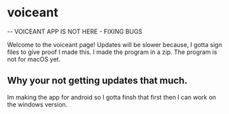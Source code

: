 # voiceant
-- VOICEANT APP IS NOT HERE - FIXING BUGS


Welcome to the voiceant page! 
Updates will be slower because, I gotta sign files to give proof I made this.
I made the program in a zip. 
The program is not for macOS yet.

## Why your not getting updates that much.

Im making the app for android so I gotta finsh that first then I can work on the windows version.
